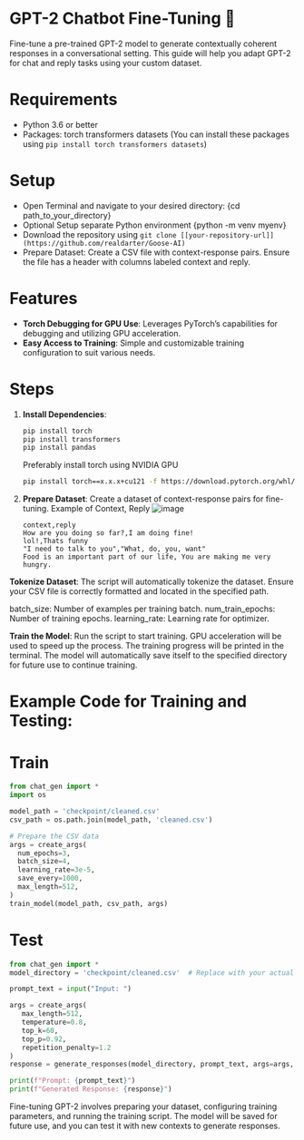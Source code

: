 # GPT-2 Chatbot Fine-Tuning 🤖
Fine-tune a pre-trained GPT-2 model to generate contextually coherent responses in a conversational setting. This guide will help you adapt GPT-2 for chat and reply tasks using your custom dataset.

# Requirements
- Python 3.6 or better
- Packages: torch transformers datasets (You can install these packages using `pip install torch transformers datasets`)

# Setup
- Open Terminal and navigate to your desired directory: {cd path_to_your_directory}
- Optional Setup separate Python environment {python -m venv myenv}
- Download the repository using `git clone [[your-repository-url]](https://github.com/realdarter/Goose-AI)`
- Prepare Dataset: Create a CSV file with context-response pairs. Ensure the file has a header with columns labeled context and reply.

# Features
- **Torch Debugging for GPU Use**: Leverages PyTorch’s capabilities for debugging and utilizing GPU acceleration.
- **Easy Access to Training**: Simple and customizable training configuration to suit various needs.

# Steps
1. **Install Dependencies**:
   ```bash
   pip install torch 
   pip install transformers
   pip install pandas
   ```
   Preferably install torch using NVIDIA GPU
   ```bash
   pip install torch==x.x.x+cu121 -f https://download.pytorch.org/whl/torch_stable.html
   ```

2. **Prepare Dataset**:
   Create a dataset of context-response pairs for fine-tuning.
   Example of Context, Reply
   ![image](https://github.com/realdarter/Goose-AI/assets/100169417/7b65736c-4efd-430e-b408-b584d38a78cd)

   ```
   context,reply
   How are you doing so far?,I am doing fine!
   lol!,Thats funny
   "I need to talk to you","What, do, you, want"
   Food is an important part of our life, You are making me very hungry.
   ```

**Tokenize Dataset**: 
The script will automatically tokenize the dataset. Ensure your CSV file is correctly formatted and located in the specified path.

batch_size: Number of examples per training batch.
num_train_epochs: Number of training epochs.
learning_rate: Learning rate for optimizer.

**Train the Model**:
Run the script to start training. GPU acceleration will be used to speed up the process. The training progress will be printed in the terminal. The model will automatically save itself to the specified directory for future use to continue training.

# Example Code for Training and Testing:
# Train
```python
from chat_gen import *
import os

model_path = 'checkpoint/cleaned.csv'
csv_path = os.path.join(model_path, 'cleaned.csv')

# Prepare the CSV data
args = create_args(
  num_epochs=3,
  batch_size=4,
  learning_rate=3e-5,
  save_every=1000,
  max_length=512,
)
train_model(model_path, csv_path, args)
```

# Test

```python
from chat_gen import *
model_directory = 'checkpoint/cleaned.csv'  # Replace with your actual model directory

prompt_text = input("Input: ")

args = create_args(
   max_length=512,
   temperature=0.8,
   top_k=60,
   top_p=0.92,
   repetition_penalty=1.2
)
response = generate_responses(model_directory, prompt_text, args=args, clean_result=True)

print(f"Prompt: {prompt_text}")
print(f"Generated Response: {response}")
```




Fine-tuning GPT-2 involves preparing your dataset, configuring training parameters, and running the training script. The model will be saved for future use, and you can test it with new contexts to generate responses.

